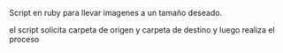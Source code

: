 Script en ruby para llevar imagenes a un tamaño deseado.

el script solicita carpeta de origen y carpeta de destino y luego realiza el proceso
